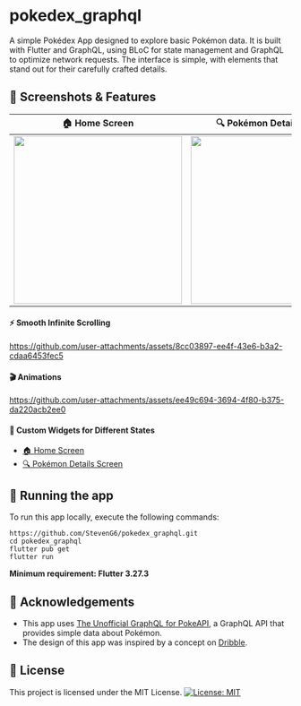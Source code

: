 # pokedex_graphql

A simple Pokédex App designed to explore basic Pokémon data. It is built with Flutter and GraphQL, using BLoC for state management and GraphQL to optimize network requests. The interface is simple, with elements that stand out for their carefully crafted details.

## 📸 Screenshots & Features

| 🏠 Home Screen | 🔍 Pokémon Details Screen |
|---------------|---------------------------|
| <img src="https://github.com/user-attachments/assets/8d405a22-af6c-4dc3-898c-5688517103ad" width="300"> | <img src="https://github.com/user-attachments/assets/5763f374-2d9a-402c-bde3-9d5c424c5041" width="300">

#### ⚡ Smooth Infinite Scrolling
https://github.com/user-attachments/assets/8cc03897-ee4f-43e6-b3a2-cdaa6453fec5

#### 🎬 Animations 
https://github.com/user-attachments/assets/ee49c694-3694-4f80-b375-da220acb2ee0

#### 🎨 Custom Widgets for Different States
- [🏠 Home Screen](https://github.com/user-attachments/assets/6f4c42e5-2d52-4a8a-8af0-81062c01f602)
- [🔍 Pokémon Details Screen](https://github.com/user-attachments/assets/e22358b4-1f99-476a-aa67-ea8f40797f88)

## 🚀 Running the app
To run this app locally, execute the following commands:
```
https://github.com/StevenG6/pokedex_graphql.git
cd pokedex_graphql
flutter pub get
flutter run
```
**Minimum requirement: Flutter 3.27.3**


## 🙏 Acknowledgements
- This app uses [The Unofficial GraphQL for PokeAPI](https://graphql-pokeapi.vercel.app/), a GraphQL API that provides simple data about Pokémon.
- The design of this app was inspired by a concept on [Dribble](https://dribbble.com/shots/19287892-Pokemon-Neobrutalism).

## 📄 License
This project is licensed under the MIT License. [![License: MIT](https://img.shields.io/badge/license-MIT-purple.svg)](https://opensource.org/licenses/MIT)
